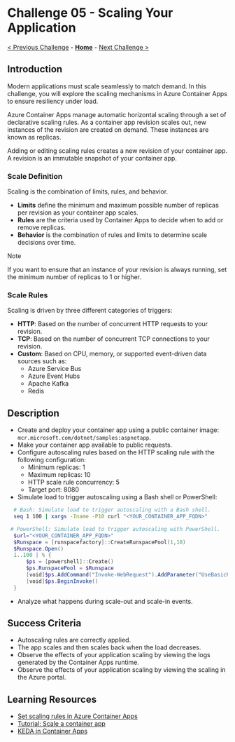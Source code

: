 # Challenge 05 - Scaling Your Application

[< Previous Challenge](./Challenge-04.md) - **[Home](../README.md)** - [Next Challenge >](./Challenge-06.md)

## Introduction
Modern applications must scale seamlessly to match demand. In this challenge, you will explore the scaling mechanisms in Azure Container Apps to ensure resiliency under load.

Azure Container Apps manage automatic horizontal scaling through a set of declarative scaling rules. As a container app revision scales out, new instances of the revision are created on demand. These instances are known as replicas.

Adding or editing scaling rules creates a new revision of your container app. A revision is an immutable snapshot of your container app.

### Scale Definition
Scaling is the combination of limits, rules, and behavior.
- **Limits** define the minimum and maximum possible number of replicas per revision as your container app scales.
- **Rules** are the criteria used by Container Apps to decide when to add or remove replicas.
- **Behavior** is the combination of rules and limits to determine scale decisions over time.

> [!NOTE]
> If you want to ensure that an instance of your revision is always running, set the minimum number of replicas to 1 or higher.

### Scale Rules
Scaling is driven by three different categories of triggers:
- **HTTP**: Based on the number of concurrent HTTP requests to your revision.
- **TCP**: Based on the number of concurrent TCP connections to your revision.
- **Custom**: Based on CPU, memory, or supported event-driven data sources such as:
    - Azure Service Bus
    - Azure Event Hubs
    - Apache Kafka
    - Redis

## Description
- Create and deploy your container app using a public container image: `mcr.microsoft.com/dotnet/samples:aspnetapp`.
- Make your container app available to public requests.
- Configure autoscaling rules based on the HTTP scaling rule with the following configuration:
    - Minimum replicas: 1
    - Maximum replicas: 10
    - HTTP scale rule concurrency: 5
    - Target port: 8080
- Simulate load to trigger autoscaling using a Bash shell or PowerShell:
```bash
  # Bash: Simulate load to trigger autoscaling with a Bash shell.
  seq 1 100 | xargs -Iname -P10 curl "<YOUR_CONTAINER_APP_FQDN>"
```
```powershell
 # PowerShell: Simulate load to trigger autoscaling with PowerShell.
  $url="<YOUR_CONTAINER_APP_FQDN>"
  $Runspace = [runspacefactory]::CreateRunspacePool(1,10)
  $Runspace.Open()
  1..100 | % {
      $ps = [powershell]::Create()
      $ps.RunspacePool = $Runspace
      [void]$ps.AddCommand("Invoke-WebRequest").AddParameter("UseBasicParsing", $true).AddParameter("Uri", $url)
      [void]$ps.BeginInvoke()
  }
```
- Analyze what happens during scale-out and scale-in events.

## Success Criteria
- Autoscaling rules are correctly applied.
- The app scales and then scales back when the load decreases.
- Observe the effects of your application scaling by viewing the logs generated by the Container Apps runtime.
- Observe the effects of your application scaling by viewing the scaling in the Azure portal.

## Learning Resources
- [Set scaling rules in Azure Container Apps](https://learn.microsoft.com/en-us/azure/container-apps/scale-app?pivots=azure-portal)
- [Tutorial: Scale a container app](https://learn.microsoft.com/en-us/azure/container-apps/tutorial-scaling)
- [KEDA in Container Apps](https://learn.microsoft.com/en-us/azure/container-apps/keda)